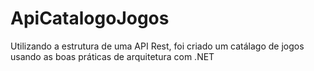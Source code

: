 # ApiCatalogoJogos
Utilizando a estrutura de uma API Rest, foi criado um catálago de jogos usando as boas práticas de arquitetura com .NET

